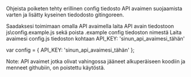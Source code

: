Ohjeista poiketen tehty erillinen config tiedosto API avaimen suojaamista varten ja lisätty kyseinen tiedodosto gitingoreen.

Saadaksesi toimimaan omalla API avaimella laita API avain tiedostoon js\config.example.js sekä poista .example config tiedoston nimestä
Laita avaimesi config.js tiedoston kohtaan API_KEY: 'sinun_api_avaimesi_tähän' 

var config = {
    API_KEY: 'sinun_api_avaimesi_tähän'
  };



Note: API avaimet jotka olivat vahingossa jääneet alkuperäiseen koodiin ja menneet githubiin, on poistettu käytöstä.